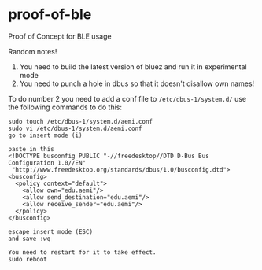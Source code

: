 # proof-of-ble
Proof of Concept for BLE usage

Random notes!

1. You need to build the latest version of bluez and run it in experimental mode
2. You need to punch a hole in dbus so that it doesn't disallow own names!

To do number 2 you need to add a conf file to `/etc/dbus-1/system.d/`
use the following commands to do this:

```
sudo touch /etc/dbus-1/system.d/aemi.conf
sudo vi /etc/dbus-1/system.d/aemi.conf
go to insert mode (i)

paste in this
<!DOCTYPE busconfig PUBLIC "-//freedesktop//DTD D-Bus Bus Configuration 1.0//EN"
 "http://www.freedesktop.org/standards/dbus/1.0/busconfig.dtd">
<busconfig>
  <policy context="default">
    <allow own="edu.aemi"/>
    <allow send_destination="edu.aemi"/>
    <allow receive_sender="edu.aemi"/>
  </policy>
</busconfig>

escape insert mode (ESC)
and save :wq

You need to restart for it to take effect.
sudo reboot
```

